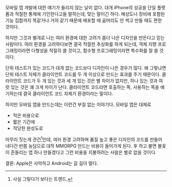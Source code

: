 모바일 앱 개발에 대한 얘기가 들리지 않는 날이 없다. 대개 iPhone의 성공을 단일 플랫폼과 적절한 통제에 기인한다고들 말하는데, 맞는 말이긴 하다. 해상도나 장비에 포함된 기능 집합까지 똑같거나 거의 같기 때문에 배포할 때 곯머리도 안 썩고 만들 때도 편한 것이다.

하지만 그것과 별개로 나는 여러 환경에 대한 고려가 좀더 나은 디자인을 만든다고 믿는 사람이다. 여러 환경을 고려하다보면 결국 적절한 추상화를 하게 되는데, 객체 지향 프로그래밍이라면 다형성을 적절히 쓸 것이고, 함수형 프로그래밍이라면 특수화를 잘 쓸 것이다.

단위 테스트가 있는 코드가 대개 없는 코드보다 디자인이 나은 경우가 많다. 왜 그렇냐면 단위 테스트 자체가 클라이언트 코드를 두 개 이상으로 만드는 효과를 주기 때문이다. 클라이언트 코드가 두 개 있는 것과 세 개 있는 것은 별 차이가 없지만, 하나 있는 것과 여럿 있는 것은 꽤 크게 차이가 난다. 클라이언트 코드라면 호출하는 쪽, 사용하는 쪽을 얘기하는데 결국 클라이언트 코드 자체가 환경이라는 말이다.

하지만 모바일 앱을 만드는데는 이런건 부질 없는 이야기다. 모바일 앱은 대체로

 - 적은 비용으로
 - 짧은 기간에
 - 적당한 완성도로

마무리 짓는게 관건[^1]인데, 여러 환경 고려하며 품질 높고 좋은 디자인의 코드를 만들어 내다간 반쯤 농담으로 대작 MMORPG 만드는 비용이 들어가게 된다. 후 하고 불면 불꽃이 흔들리는 앱 하나 만들겠다고 그런 비용을 지불하려는 사람은 별로 없을 것이다.

결론: Apple은 사악하고 Android는 갈 길이 멀다.

  [^1]: 사실 그렇다기 보다는 트렌드.
